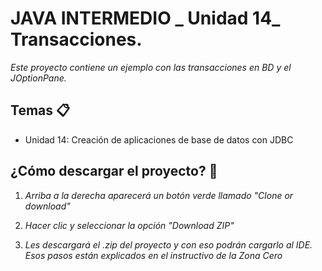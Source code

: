 # JAVA INTERMEDIO _ Unidad 14_ Transacciones.

_Este proyecto contiene un ejemplo con las transacciones en BD y el JOptionPane._

## Temas 📋
* Unidad 14: Creación de aplicaciones de base de datos con JDBC

## ¿Cómo descargar el proyecto? 🔧
1. _Arriba a la derecha aparecerá un botón verde llamado "Clone or download"_

2. _Hacer clic y seleccionar la opción "Download ZIP"_

3. _Les descargará el .zip del proyecto y con eso podrán cargarlo al IDE. Esos pasos están explicados en el instructivo de la Zona Cero_
